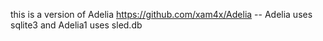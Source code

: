 this is a version of Adelia https://github.com/xam4x/Adelia -- Adelia uses sqlite3 and Adelia1 uses sled.db 
